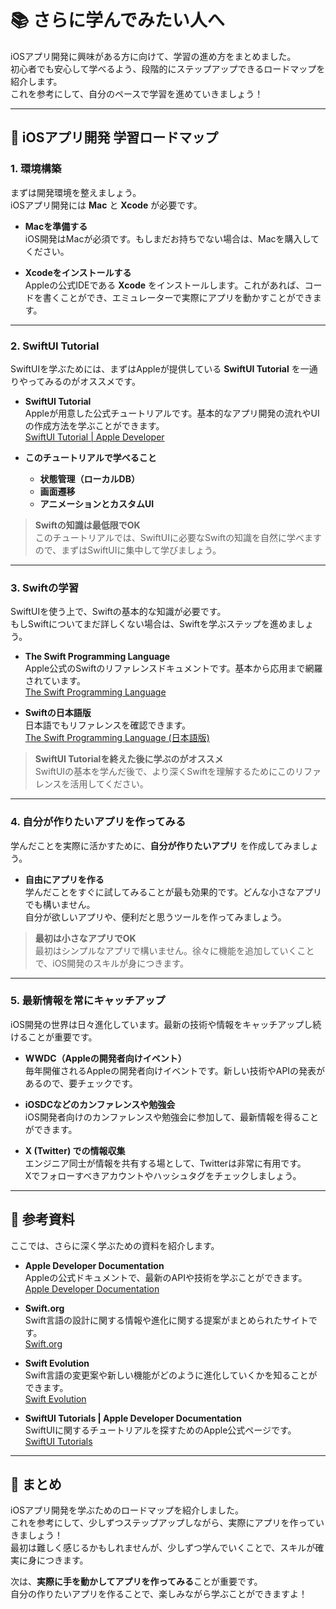 # 📚 さらに学んでみたい人へ

iOSアプリ開発に興味がある方に向けて、学習の進め方をまとめました。  
初心者でも安心して学べるよう、段階的にステップアップできるロードマップを紹介します。  
これを参考にして、自分のペースで学習を進めていきましょう！

---

## 🎯 iOSアプリ開発 学習ロードマップ

### 1. 環境構築
まずは開発環境を整えましょう。  
iOSアプリ開発には **Mac** と **Xcode** が必要です。

- **Macを準備する**  
  iOS開発はMacが必須です。もしまだお持ちでない場合は、Macを購入してください。

- **Xcodeをインストールする**  
  Appleの公式IDEである **Xcode** をインストールします。これがあれば、コードを書くことができ、エミュレーターで実際にアプリを動かすことができます。

---

### 2. SwiftUI Tutorial
SwiftUIを学ぶためには、まずはAppleが提供している **SwiftUI Tutorial** を一通りやってみるのがオススメです。

- **SwiftUI Tutorial**  
  Appleが用意した公式チュートリアルです。基本的なアプリ開発の流れやUIの作成方法を学ぶことができます。  
  [SwiftUI Tutorial | Apple Developer](https://developer.apple.com/tutorials/swiftui/)

- **このチュートリアルで学べること**
  - **状態管理（ローカルDB）**
  - **画面遷移**
  - **アニメーションとカスタムUI**

> **Swiftの知識は最低限でOK**  
> このチュートリアルでは、SwiftUIに必要なSwiftの知識を自然に学べますので、まずはSwiftUIに集中して学びましょう。

---

### 3. Swiftの学習
SwiftUIを使う上で、Swiftの基本的な知識が必要です。  
もしSwiftについてまだ詳しくない場合は、Swiftを学ぶステップを進めましょう。

- **The Swift Programming Language**  
  Apple公式のSwiftのリファレンスドキュメントです。基本から応用まで網羅されています。  
  [The Swift Programming Language](https://docs.swift.org/swift-book/documentation/the-swift-programming-language/)

- **Swiftの日本語版**  
  日本語でもリファレンスを確認できます。  
  [The Swift Programming Language (日本語版)](https://www.swiftlangjp.com/)

> **SwiftUI Tutorialを終えた後に学ぶのがオススメ**  
> SwiftUIの基本を学んだ後で、より深くSwiftを理解するためにこのリファレンスを活用してください。

---

### 4. 自分が作りたいアプリを作ってみる
学んだことを実際に活かすために、**自分が作りたいアプリ** を作成してみましょう。

- **自由にアプリを作る**  
  学んだことをすぐに試してみることが最も効果的です。どんな小さなアプリでも構いません。  
  自分が欲しいアプリや、便利だと思うツールを作ってみましょう。

> **最初は小さなアプリでOK**  
> 最初はシンプルなアプリで構いません。徐々に機能を追加していくことで、iOS開発のスキルが身につきます。

---

### 5. 最新情報を常にキャッチアップ
iOS開発の世界は日々進化しています。最新の技術や情報をキャッチアップし続けることが重要です。

- **WWDC（Appleの開発者向けイベント）**  
  毎年開催されるAppleの開発者向けイベントです。新しい技術やAPIの発表があるので、要チェックです。

- **iOSDCなどのカンファレンスや勉強会**  
  iOS開発者向けのカンファレンスや勉強会に参加して、最新情報を得ることができます。

- **X (Twitter) での情報収集**  
  エンジニア同士が情報を共有する場として、Twitterは非常に有用です。  
  Xでフォローすべきアカウントやハッシュタグをチェックしましょう。

---

## 🎯 参考資料

ここでは、さらに深く学ぶための資料を紹介します。

- **Apple Developer Documentation**  
  Appleの公式ドキュメントで、最新のAPIや技術を学ぶことができます。  
  [Apple Developer Documentation](https://developer.apple.com/documentation/)

- **Swift.org**  
  Swift言語の設計に関する情報や進化に関する提案がまとめられたサイトです。  
  [Swift.org](https://swift.org/)

- **Swift Evolution**  
  Swift言語の変更案や新しい機能がどのように進化していくかを知ることができます。  
  [Swift Evolution](https://github.com/apple/swift-evolution)

- **SwiftUI Tutorials | Apple Developer Documentation**  
  SwiftUIに関するチュートリアルを探すためのApple公式ページです。  
  [SwiftUI Tutorials](https://developer.apple.com/tutorials/swiftui/)

---

## 🎯 まとめ
iOSアプリ開発を学ぶためのロードマップを紹介しました。  
これを参考にして、少しずつステップアップしながら、実際にアプリを作っていきましょう！  
最初は難しく感じるかもしれませんが、少しずつ学んでいくことで、スキルが確実に身につきます。

次は、**実際に手を動かしてアプリを作ってみる**ことが重要です。  
自分の作りたいアプリを作ることで、楽しみながら学ぶことができますよ！
